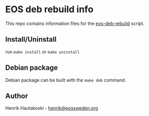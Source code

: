 # EOS deb rebuild info

This repo contains information files for the [eos-deb-rebuild](https://github.com/eosswedenorg/eos-deb-rebuild) script.

## Install/Uninstall

run `make install` or `make uninstall`

## Debian package

Debian package can be built with the `make deb` command.

## Author

Henrik Hautakoski - [henrik@eossweden.org](mailto:henrik@eossweden.org)
